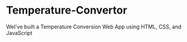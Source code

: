 # Temperature-Convertor
 WeI’ve built a Temperature Conversion Web App using HTML, CSS, and JavaScript 
